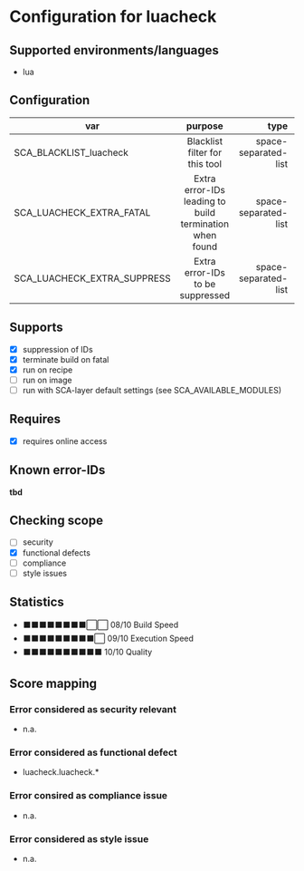 # Configuration for luacheck

## Supported environments/languages

* lua

## Configuration

| var | purpose | type | default |
| ------------- |:-------------:| -----:| -----:
| SCA_BLACKLIST_luacheck | Blacklist filter for this tool | space-separated-list | "linux-.*"
| SCA_LUACHECK_EXTRA_FATAL | Extra error-IDs leading to build termination when found | space-separated-list | "":
| SCA_LUACHECK_EXTRA_SUPPRESS | Extra error-IDs to be suppressed | space-separated-list | ""

## Supports

* [x] suppression of IDs
* [x] terminate build on fatal
* [x] run on recipe
* [ ] run on image
* [ ] run with SCA-layer default settings (see SCA_AVAILABLE_MODULES)

## Requires

* [x] requires online access

## Known error-IDs

__tbd__

## Checking scope

* [ ] security
* [x] functional defects
* [ ] compliance
* [ ] style issues

## Statistics

* ⬛⬛⬛⬛⬛⬛⬛⬛⬜⬜ 08/10 Build Speed
* ⬛⬛⬛⬛⬛⬛⬛⬛⬛⬜ 09/10 Execution Speed
* ⬛⬛⬛⬛⬛⬛⬛⬛⬛⬛ 10/10 Quality

## Score mapping

### Error considered as security relevant

* n.a.

### Error considered as functional defect

* luacheck.luacheck.*

### Error consired as compliance issue

* n.a.

### Error considered as style issue

* n.a.
